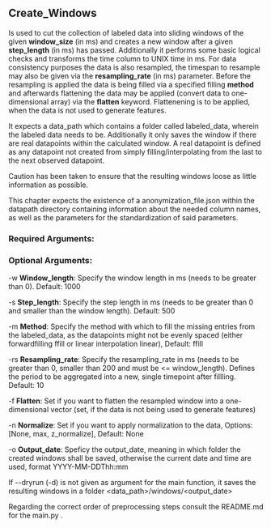 ## Create_Windows 

Is used to cut the collection of labeled data into sliding windows of the given **window_size** (in ms) and creates a new window after a given **step_length** (in ms) has passed. Additionally it performs some basic logical checks and transforms the time column to UNIX time in ms. For data consistency purposes the data is also resampled, the timespan to resample may also be given via the **resampling_rate** (in ms) parameter. Before the resampling is applied the data is being filled via a specified filling **method** and afterwards flattening the data may be applied (convert data to one-dimensional array) via the **flatten** keyword. Flattenening is to be applied, when the data is not used to generate features.


It expects a data_path which contains a folder called labeled_data, wherein the labeled data needs to be. 
Additionally it only saves the window if there are real datapoints within the calculated window. 
A real datapoint is defined as any datapoint not created from simply filling/interpolating from the last to the next observed datapoint.

Caution has been taken to ensure that the resulting windows loose as little information as possible.

This chapter expects the existence of a anonymization_file.json within the datapath directory containing information about the needed column names, as well as the parameters for the standardization of said parameters.

### Required Arguments:


### Optional Arguments:

-w **Window_length**: Specify the window length in ms (needs to be greater than 0). Default: 1000

-s **Step_length**: Specify the step length in ms (needs to be greater than 0 and smaller than the window length).  Default: 500

-m **Method**: Specify the method with which to fill the missing entries from the labeled_data, as the datapoints might not be evenly spaced 
    (either forwardfilling ffill or linear interpolation linear), Default: ffill

-rs **Resampling_rate**: Specify the resampling_rate in ms (needs to be greater than 0, smaller than 200 and must be <= window_length). Defines the period to be 
    aggregated into a new, single timepoint after fillling. Default: 10

-f **Flatten**: Set if you want to flatten the resampled window into a one-dimensional vector (set, if the data is not being used to generate features)

-n **Normalize**: Set if you want to apply normalization to the data, Options: [None, max, z_normalize], Default: None

-o **Output_date**: Speficy the output_date, meaning in which folder the created windows shall be saved, otherwise the current date and time are used, format YYYY-MM-DDThh:mm

If --dryrun (-d) is not given as argument for the main function, it saves the resulting windows in a folder  <data_path>/windows/<output_date>


Regarding the correct order of preprocessing steps consult the README.md for the main.py . 
